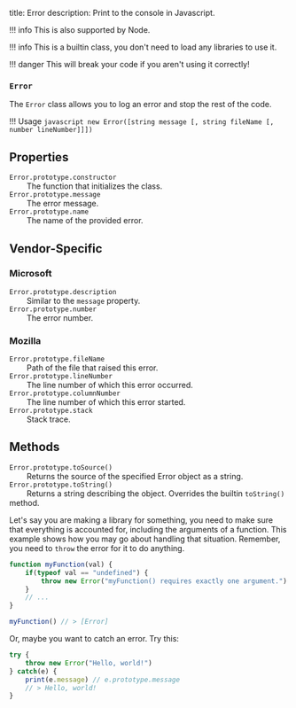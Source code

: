 title: Error
description: Print to the console in Javascript.

!!! info
    This is also supported by Node.

!!! info
    This is a builtin class, you don't need to load any libraries to use it.

!!! danger
    This will break your code if you aren't using it correctly!

### `Error`
The `Error` class allows you to log an error and stop the rest of the code.

!!! Usage
    ```javascript
    new Error([string message [, string fileName [, number lineNumber]]])
    ```

## **Properties**
<code>Error.prototype.constructor</code><br>
&nbsp;&nbsp;&nbsp;&nbsp;&nbsp;&nbsp;&nbsp;&nbsp;The function that initializes the class.<br>
<code>Error.prototype.message</code><br>
&nbsp;&nbsp;&nbsp;&nbsp;&nbsp;&nbsp;&nbsp;&nbsp;The error message.<br>
<code>Error.prototype.name</code><br>
&nbsp;&nbsp;&nbsp;&nbsp;&nbsp;&nbsp;&nbsp;&nbsp;The name of the provided error.

## **Vendor-Specific**
### **Microsoft**
<code>Error.prototype.description</code><br>
&nbsp;&nbsp;&nbsp;&nbsp;&nbsp;&nbsp;&nbsp;&nbsp;Similar to the `message` property.<br>
<code>Error.prototype.number</code><br>
&nbsp;&nbsp;&nbsp;&nbsp;&nbsp;&nbsp;&nbsp;&nbsp;The error number.<br>
### **Mozilla**
<code>Error.prototype.fileName</code><br>
&nbsp;&nbsp;&nbsp;&nbsp;&nbsp;&nbsp;&nbsp;&nbsp;Path of the file that raised this error.<br>
<code>Error.prototype.lineNumber</code><br>
&nbsp;&nbsp;&nbsp;&nbsp;&nbsp;&nbsp;&nbsp;&nbsp;The line number of which this error occurred.<br>
<code>Error.prototype.columnNumber</code><br>
&nbsp;&nbsp;&nbsp;&nbsp;&nbsp;&nbsp;&nbsp;&nbsp;The line number of which this error started.<br>
<code>Error.prototype.stack</code><br>
&nbsp;&nbsp;&nbsp;&nbsp;&nbsp;&nbsp;&nbsp;&nbsp;Stack trace.<br>

## **Methods**
<code>Error.prototype.toSource()</code><br>
&nbsp;&nbsp;&nbsp;&nbsp;&nbsp;&nbsp;&nbsp;&nbsp;Returns the source of the specified Error object as a string.<br>
<code>Error.prototype.toString()</code><br>
&nbsp;&nbsp;&nbsp;&nbsp;&nbsp;&nbsp;&nbsp;&nbsp;Returns a string describing the object.  Overrides the builtin `toString()` method.<br>

Let's say you are making a library for something, you need to make sure that everything is accounted for, including the arguments of a function.  This example shows how you may go about handling that situation.  Remember, you need to `throw` the error for it to do anything.
```javascript
function myFunction(val) {
    if(typeof val == "undefined") {
        throw new Error("myFunction() requires exactly one argument.")
    }
    // ...
}

myFunction() // > [Error]
```

Or, maybe you want to catch an error.  Try this:
```javascript
try {
    throw new Error("Hello, world!")
} catch(e) {
    print(e.message) // e.prototype.message
    // > Hello, world!
}
```